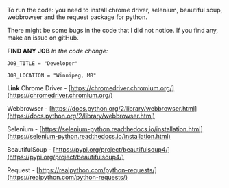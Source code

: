 To run the code: you need to install chrome driver, selenium, beautiful soup, webbrowser and the request package for python.

There might be some bugs in the code that I did not notice. If you find any, make an issue on gitHub.

**FIND ANY JOB**
*In the code change:*

    JOB_TITLE = "Developer"
    
    JOB_LOCATION = "Winnipeg, MB"

**Link**
Chrome Driver - [https://chromedriver.chromium.org/](https://chromedriver.chromium.org/)

Webbrowser - [https://docs.python.org/2/library/webbrowser.html](https://docs.python.org/2/library/webbrowser.html)

Selenium - [https://selenium-python.readthedocs.io/installation.html](https://selenium-python.readthedocs.io/installation.html)

BeautifulSoup - [https://pypi.org/project/beautifulsoup4/](https://pypi.org/project/beautifulsoup4/)

Request - [https://realpython.com/python-requests/](https://realpython.com/python-requests/)
